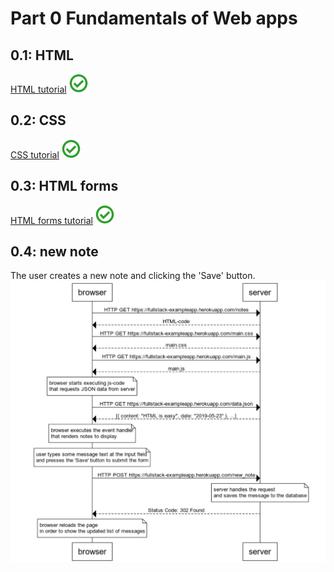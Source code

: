 # Part 0 Fundamentals of Web apps

## 0.1: HTML
[HTML tutorial](https://developer.mozilla.org/en-US/docs/Learn/Getting_started_with_the_web/HTML_basics) <img src="https://github.com/ssokurenko/fullstackopen/raw/master/assets/images/done.png" width="30" height="30">

## 0.2: CSS
[CSS tutorial](https://developer.mozilla.org/en-US/docs/Learn/Getting_started_with_the_web/CSS_basics) <img src="https://github.com/ssokurenko/fullstackopen/raw/master/assets/images/done.png" width="30" height="30">

## 0.3: HTML forms
[HTML forms tutorial](https://developer.mozilla.org/en-US/docs/Learn/HTML/Forms/Your_first_HTML_form) <img src="https://github.com/ssokurenko/fullstackopen/raw/master/assets/images/done.png" width="30" height="30">

## 0.4: new note

The user creates a new note and clicking the 'Save' button.
<img src="https://github.com/ssokurenko/fullstackopen/raw/master/assets/images/diagram-0-4.png">
